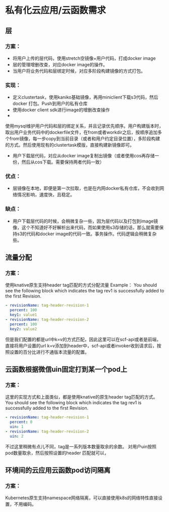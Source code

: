 # 私有化云应用/云函数需求

## 层

### 方案：

- 将用户上传的层代码，使用stretch空镜像+用户代码，打成docker image
- 层的管理增删改查，对应docker image的操作。
- 当用户将业务代码和层绑定时候，对应多阶段构建镜像的方式打包。

### 实现：

- 定义clustertask，使用kaniko基础镜像，再用miniclient下载s3代码，然后docker 打包。Push到用户的私有仓库
- 使用docker client sdk进行image的增删改查操作
-
使用mysql维护用户代码和层的绑定关系，并且记录优先顺序。用户构建版本时，取出用户业务代码中的dockerfile文件，在from或者workdir之后，按顺序追加多个from镜像，每一步copy到当前目录（或者和用户约定目录位置），多阶段构建的方式。然后使用现有的clustertask模版，直接构建新镜像即可。
- 用户下载层代码，对应从docker image复制出镜像（或者使用cos再存储一份，然后从cos下载。需要保持两者代码一致）

### 优点：

- 层镜像在本地，即便是第一次拉取，也是在内网docker私有仓库，不会收到网络情况影响，速度快，且稳定。

### 缺点：

- 用户下载层代码的时候，会稍微复杂一些，因为层代码以及打包到image镜像，这个不知道好不好解析出来代码，而如果使用s3存储的话，那么就需要保持s3的代码和docker
  image的代码一致。事务操作。代码逻辑会稍微复杂些。

## 流量分配

### 方案：

使用knative原生支持header tag匹配的方式分配流量
Example：
You should see the following block which indicates the tag rev1 is successfully added to the first Revision.

```yaml
- revisionName: tag-header-revision-1
  percent: 100
  key1: value1
- revisionName: tag-header-revision-2
  percent: 100
  key2: value2
```

但是我们配置的都是url中k=v的方式匹配，因此这里可以在scf-api或者是前端，直接将用户设置的url
k=v添加到header中，scf-api或者invoker收到请求后，按照设置的百分比进行不通版本流量的配置。

## 云函数根据微信uin固定打到某一个pod上

### 方案：

这里的实现方式和上面类似，都是使用knative的原生header tag匹配的方式。
You should see the following block which indicates the tag rev1 is successfully added to the first Revision.

```yaml
- revisionName: tag-header-revision-1
  percent: 0
  uin: 1
- revisionName: tag-header-revision-2
  uin: 2
```

不过这里稍微有点儿不同，tag是一系列版本数量取余的余数。
对用户uin按照pod数量取余，然后按照设置的header 匹配就可以，

## 环境间的云应用云函数pod访问隔离

### 方案：

Kubernetes原生支持namespace网络隔离，可以直接使用k8s的网络特性直接设置，不用编码。
